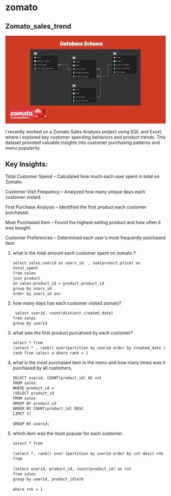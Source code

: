 # zomato
## Zomato_sales_trend

![schema](https://github.com/Firdousrahmani/zomato/blob/main/schema.png)

I recently worked on a Zomato Sales Analysis project using SQL and Excel, where I explored key customer spending behaviors and product trends.
This dataset provided valuable insights into customer purchasing patterns and menu popularity.

## **Key Insights:**

Total Customer Spend – Calculated how much each user spent in total on Zomato.

Customer Visit Frequency – Analyzed how many unique days each customer visited.

First Purchase Analysis – Identified the first product each customer purchased.

Most Purchased Item – Found the highest-selling product and how often it was bought.

Customer Preferences – Determined each user's most frequently purchased item.

1. what is the total amount each customer spent on zomato ?

       select sales.userid as users_id  , sum(product.price) as total_spent
       from sales
       join product 
       on sales.product_id = product.product_id
       group by users_id
       order by users_id asc

2. how many days has each customer visited zomato?

        select userid, count(distinct created_date)
       from sales
       group by userid

3. what was the first product purcahsed by each customer?

       select * from
       (select * , rank() over(partition by userid order by created_date ) 
       rank from sales) a where rank = 1

4. what is the most purchased item in the menu and how
 many times was it purchased by all customers.


       SELECT userid, COUNT(product_id) AS cnt
       FROM sales
       WHERE product_id = 
       (SELECT product_id
       FROM sales
       GROUP BY product_id
       ORDER BY COUNT(product_id) DESC
       LIMIT 1)

       GROUP BY userid;

5. which item was the most popular for each customer.

       select * from

       (select *, rank() over (partition by userid order by cnt desc) rnk
       from

       (select userid, product_id, count(product_id) as cnt
       from sales 
       group by userid, product_id)a)b

       where rnk = 1


